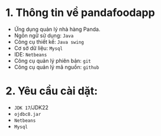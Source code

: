 # 1. Thông tin về pandafoodapp
- Ứng dụng quản lý nhà hàng Panda. <br> 
- Ngôn ngữ sử dụng: `Java` <br>
- Công cụ thiết kế: `Java swing`  <br>
- Cơ sở dữ liệu: `Mysql`  <br>
- IDE: `Netbeans`  <br>
- Công cụ quản lý phiên bản: `git`  <br>
- Công cụ quản lý mã nguồn: `github`  <br>

# 2. Yêu cầu cài dặt:
- `JDK 17`/JDK22 <br>
- `ojdbc8.jar` <br>
- `Netbeans` <br>
- `Mysql` <br>



